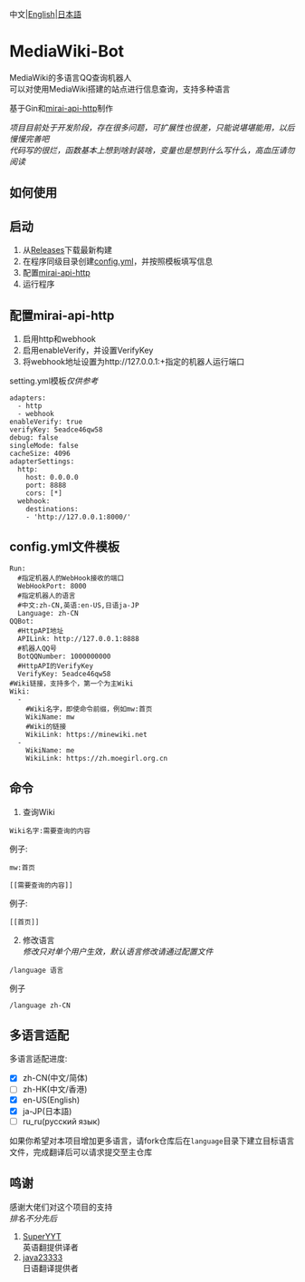 中文|[English](docs/README-en-US.md)|[日本語](docs/README-ja-JP.md)
# MediaWiki-Bot
MediaWiki的多语言QQ查询机器人  
可以对使用MediaWiki搭建的站点进行信息查询，支持多种语言

基于Gin和[mirai-api-http](https://github.com/project-mirai/mirai-api-http)制作

*项目目前处于开发阶段，存在很多问题，可扩展性也很差，只能说堪堪能用，以后慢慢完善吧*  
*代码写的很烂，函数基本上想到啥封装啥，变量也是想到什么写什么，高血压请勿阅读*

## 如何使用

## 启动  
1. 从[Releases](https://github.com/nyancatda/MediaWiki-Bot/releases)下载最新构建
1. 在程序同级目录创建[config.yml](https://github.com/nyancatda/MediaWiki-Bot#configyml%E6%96%87%E4%BB%B6%E6%A8%A1%E6%9D%BF)，并按照模板填写信息
1. 配置[mirai-api-http](https://github.com/nyancatda/MediaWiki-Bot#%E9%85%8D%E7%BD%AEmirai-api-http)
1. 运行程序

## 配置mirai-api-http
1. 启用http和webhook
1. 启用enableVerify，并设置VerifyKey
1. 将webhook地址设置为http://127.0.0.1:+指定的机器人运行端口

setting.yml模板*仅供参考*
```
adapters:
  - http
  - webhook
enableVerify: true
verifyKey: 5eadce46qw58
debug: false
singleMode: false
cacheSize: 4096
adapterSettings:
  http:
    host: 0.0.0.0
    port: 8888
    cors: [*]
  webhook:
    destinations: 
    - 'http://127.0.0.1:8000/'
```

## config.yml文件模板
```
Run:
  #指定机器人的WebHook接收的端口
  WebHookPort: 8000
  #指定机器人的语言
  #中文:zh-CN,英语:en-US,日语ja-JP
  Language: zh-CN
QQBot:
  #HttpAPI地址
  APILink: http://127.0.0.1:8888
  #机器人QQ号
  BotQQNumber: 1000000000
  #HttpAPI的VerifyKey
  VerifyKey: 5eadce46qw58
#Wiki链接，支持多个，第一个为主Wiki
Wiki:
  - 
    #Wiki名字，即使命令前缀，例如mw:首页
    WikiName: mw
    #Wiki的链接
    WikiLink: https://minewiki.net
  - 
    WikiName: me
    WikiLink: https://zh.moegirl.org.cn
```

## 命令
1. 查询Wiki
```
Wiki名字:需要查询的内容
```
例子:
```
mw:首页
```

```
[[需要查询的内容]]
```
例子:
```
[[首页]]
```
2. 修改语言  
*修改只对单个用户生效，默认语言修改请通过配置文件*
```
/language 语言
```
例子
```
/language zh-CN
```

## 多语言适配
多语言适配进度:  
- [x] zh-CN(中文/简体)
- [ ] zh-HK(中文/香港)
- [x] en-US(English)
- [x] ja-JP(日本語)
- [ ] ru_ru(русский язык)

如果你希望对本项目增加更多语言，请fork仓库后在`language`目录下建立目标语言文件，完成翻译后可以请求提交至主仓库

## 鸣谢  
感谢大佬们对这个项目的支持  
*排名不分先后*
1. [SuperYYT](https://github.com/SuperYYT)  
  英语翻提供译者
2. [java23333](https://github.com/java23333)  
  日语翻译提供者